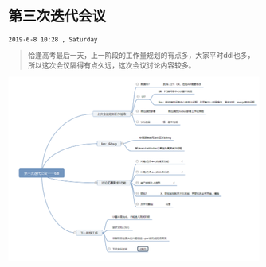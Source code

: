 # 第三次迭代会议

`2019-6-8 10:28 , Saturday`

>恰逢高考最后一天，上一阶段的工作量规划的有点多，大家平时ddl也多，所以这次会议隔得有点久远，这次会议讨论内容较多。

![](../media/img/MindMapping_4thMeeting.png)